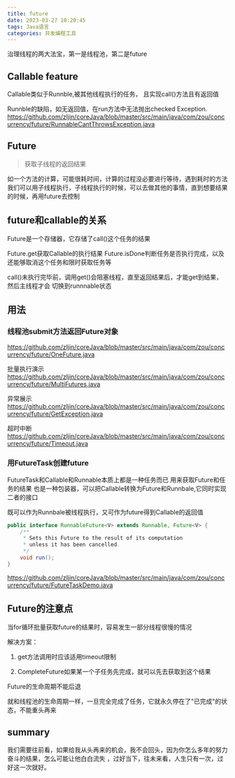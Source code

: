 ```yaml
---
title: future
date: 2023-03-27 10:20:45
tags: Java语言
categories: 并发编程工具
---
```


治理线程的两大法宝，第一是线程池，第二是future


## Callable feature

Callable类似于Runnble,被其他线程执行的任务，
且实现call()方法且有返回值

Runnble的缺陷，如无返回值，在run方法中无法抛出checked Exception.
https://github.com/zljin/coreJava/blob/master/src/main/java/com/zou/concurrency/future/RunnableCantThrowsException.java


## Future
> 获取子线程的返回结果

如一个方法的计算，可能很耗时间，计算的过程没必要进行等待，遇到耗时的方法
我们可以用子线程执行，子线程执行的时候，可以去做其他的事情，直到想要结果的时候，再用future去控制

## future和callable的关系

Future是一个存储器，它存储了call()这个任务的结果

Future.get获取Callable的执行结果
Future.isDone判断任务是否执行完成，以及还能够取消这个任务和限时获取任务等

call()未执行完毕前，调用get()会阻塞线程，直至返回结果后，才能get到结果，然后主线程才会
切换到runnnable状态


## 用法

### 线程池submit方法返回Future对象

https://github.com/zljin/coreJava/blob/master/src/main/java/com/zou/concurrency/future/OneFuture.java

批量执行演示
https://github.com/zljin/coreJava/blob/master/src/main/java/com/zou/concurrency/future/MultiFutures.java

异常展示
https://github.com/zljin/coreJava/blob/master/src/main/java/com/zou/concurrency/future/GetException.java

超时中断
https://github.com/zljin/coreJava/blob/master/src/main/java/com/zou/concurrency/future/Timeout.java


### 用FutureTask创建future

FutureTask和Callable和Runnable本质上都是一种任务而已
用来获取Future和任务的结果
也是一种包装器，可以把Callable转换为Future和Runnbale,它同时实现二者的接口

既可以作为Runnbale被线程执行，又可作为future得到Callable的返回值

```java
public interface RunnableFuture<V> extends Runnable, Future<V> {
    /**
     * Sets this Future to the result of its computation
     * unless it has been cancelled.
     */
    void run();
}
```

https://github.com/zljin/coreJava/blob/master/src/main/java/com/zou/concurrency/future/FutureTaskDemo.java


## Future的注意点

当for循环批量获取future的结果时，容易发生一部分线程很慢的情况

解决方案：
1. get方法调用时应该适用timeout限制

2. CompleteFuture如果某一个子任务先完成，就可以先去获取到这个结果


Future的生命周期不能后退

就和线程池的生命周期一样，一旦完全完成了任务，它就永久停在了"已完成"的状态，不能重头再来


## summary

我们需要往前看，如果给我从头再来的机会，我不会回头，因为你怎么多年的努力奋斗的结果，怎么可能让他白白流失
，过好当下，往未来看，人生只有一次，过好这一次就好。
